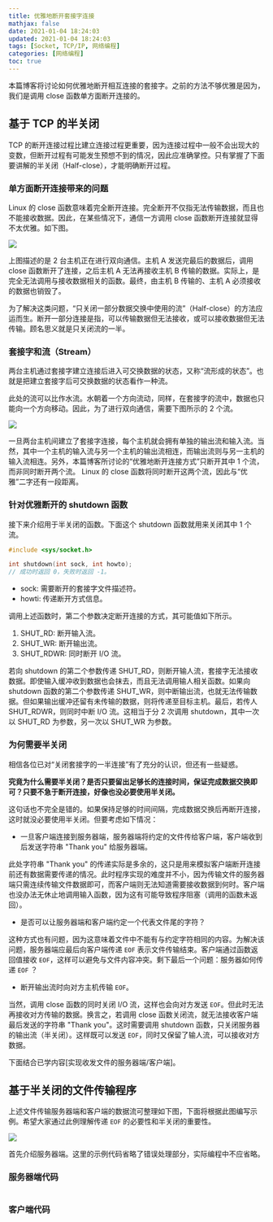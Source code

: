 ```yaml
---
title: 优雅地断开套接字连接
mathjax: false
date: 2021-01-04 18:24:03
updated: 2021-01-04 18:24:03
tags: [Socket, TCP/IP, 网络编程]
categories: [网络编程]
toc: true
---
```


本篇博客将讨论如何优雅地断开相互连接的套接字。之前的方法不够优雅是因为，我们是调用 close 函数单方面断开连接的。

## 基于 TCP 的半关闭

TCP 的断开连接过程比建立连接过程更重要，因为连接过程中一般不会出现大的变数，但断开过程有可能发生预想不到的情况，因此应准确掌控。只有掌握了下面要讲解的半关闭（Half-close），才能明确断开过程。

### 单方面断开连接带来的问题

Linux 的 close 函数意味着完全断开连接。完全断开不仅指无法传输数据，而且也不能接收数据。因此，在某些情况下，通信一方调用 close 函数断开连接就显得不太优雅。如下图。

<!--more-->

![](https://gukaifeng.cn/posts/you-ya-di-duan-kai-tao-jie-zi-lian-jie/%E4%BC%98%E9%9B%85%E5%9C%B0%E6%96%AD%E5%BC%80%E5%A5%97%E6%8E%A5%E5%AD%97%E8%BF%9E%E6%8E%A5_1.png)

上图描述的是 2 台主机正在进行双向通信。主机 A 发送完最后的数据后，调用 close 函数断开了连接，之后主机 A 无法再接收主机 B 传输的数据。实际上，是完全无法调用与接收数据相关的函数。最终，由主机 B 传输的、主机 A 必须接收的数据也销毁了。

为了解决这类问题，“只关闭一部分数据交换中使用的流”（Half-close）的方法应运而生。断开一部分连接是指，可以传输数据但无法接收，或可以接收数据但无法传输。顾名思义就是只关闭流的一半。

### 套接字和流（Stream）

两台主机通过套接字建立连接后进入可交换数据的状态，又称“流形成的状态”。也就是把建立套接字后可交换数据的状态看作一种流。

此处的流可以比作水流。水朝着一个方向流动，同样，在套接字的流中，数据也只能向一个方向移动。因此，为了进行双向通信，需要下图所示的 2 个流。

![](https://gukaifeng.cn/posts/you-ya-di-duan-kai-tao-jie-zi-lian-jie/%E4%BC%98%E9%9B%85%E5%9C%B0%E6%96%AD%E5%BC%80%E5%A5%97%E6%8E%A5%E5%AD%97%E8%BF%9E%E6%8E%A5_2.png)

一旦两台主机间建立了套接字连接，每个主机就会拥有单独的输出流和输入流。当然，其中一个主机的输入流与另一个主机的输出流相连，而输出流则与另一主机的输入流相连。另外，本篇博客所讨论的“优雅地断开连接方式”只断开其中 1 个流，而非同时断开两个流。 Linux 的 close 函数将同时断开这两个流，因此与“优雅”二字还有一段距离。

### 针对优雅断开的 shutdown 函数

接下来介绍用于半关闭的函数。下面这个 shutdown 函数就用来关闭其中 1 个流。

```c
#include <sys/socket.h>

int shutdown(int sock, int howto);
// 成功时返回 0，失败时返回 -1。
```
* sock: 需要断开的套接字文件描述符。
* howti: 传递断开方式信息。

调用上述函数时，第二个参数决定断开连接的方式，其可能值如下所示。
1. SHUT_RD: 断开输入流。
2. SHUT_WR: 断开输出流。
3. SHUT_RDWR: 同时断开 I/O 流。

若向 shutdown 的第二个参数传递 SHUT_RD，则断开输人流，套接字无法接收数据。即使输入缓冲收到数据也会抹去，而且无法调用输人相关函数。如果向 shutdown 函数的第二个参数传递 SHUT_WR，则中断输出流，也就无法传输数据。但如果输出缓冲还留有未传输的数据，则将传递至目标主机。最后，若传人 SHUT_RDWR，则同时中断 I/O 流。这相当于分 2 次调用 shutdown，其中一次以 SHUT_RD 为参数，另一次以 SHUT_WR 为参数。

### 为何需要半关闭

相信各位已对“关闭套接字的一半连接”有了充分的认识，但还有一些疑惑。

**究竟为什么需要半关闭？是否只要留出足够长的连接时间，保证完成数据交换即可？只要不急于断开连接，好像也没必要使用半关闭。**

这句话也不完全是错的。如果保持足够的时间间隔，完成数据交换后再断开连接，这时就没必要使用半关闭。但要考虑如下情况：
* 一旦客户端连接到服务器端，服务器端将约定的文件传给客户端，客户端收到后发送字符串 "Thank you" 给服务器端。


此处字符串 "Thank you" 的传递实际是多余的，这只是用来模拟客户端断开连接前还有数据需要传递的情况。此时程序实现的难度并不小，因为传输文件的服务器端只需连续传输文件数据即可，而客户端则无法知道需要接收数据到何时。客户端也没办法无休止地调用输入函数，因为这有可能导致程序阻塞（调用的函数未返回）。

* 是否可以让服务器端和客户端约定一个代表文件尾的字符？

这种方式也有问题，因为这意味着文件中不能有与约定字符相同的内容。为解决该问题，服务器端应最后向客户端传递 `EOF` 表示文件传输结束。客户端通过函数返回值接收 `EOF`，这样可以避免与文件内容冲突。剩下最后一个问题：服务器如何传递 `EOF` ？

* 断开输出流时向对方主机传输 `EOF`。

当然，调用 close 函数的同时关闭 I/O 流，这样也会向对方发送 `EOF`。但此时无法再接收对方传输的数据。换言之，若调用 close 函数关闭流，就无法接收客户端最后发送的字符串 "Thank you"。这时需要调用 shutdown 函数，只关闭服务器的输出流（半关闭）。这样既可以发送 `EOF`，同时又保留了输人流，可以接收对方数据。



下面结合已学内容[实现收发文件的服务器端/客户端]。

## 基于半关闭的文件传输程序

上述文件传输服务器端和客户端的数据流可整理如下图，下面将根据此图编写示例。希望大家通过此例理解传递 `EOF` 的必要性和半关闭的重要性。

![](https://gukaifeng.cn/posts/you-ya-di-duan-kai-tao-jie-zi-lian-jie/%E4%BC%98%E9%9B%85%E5%9C%B0%E6%96%AD%E5%BC%80%E5%A5%97%E6%8E%A5%E5%AD%97%E8%BF%9E%E6%8E%A5_3.png)

首先介绍服务器端。这里的示例代码省略了错误处理部分，实际编程中不应省略。


### 服务器端代码

```c

```

### 客户端代码

```c

```

